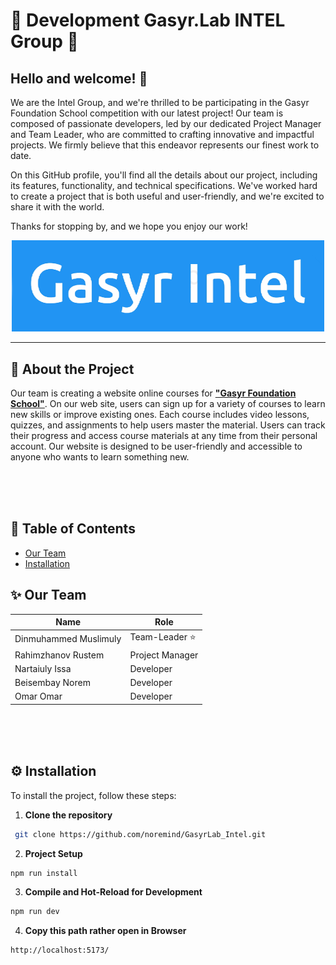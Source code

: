 
# 🌟 Development Gasyr.Lab INTEL Group 🌟



## Hello and welcome! :wave:




We are the Intel Group, and we're thrilled to be participating in the Gasyr Foundation School competition with our latest project! Our team is composed of passionate developers, led by our dedicated Project Manager and Team Leader, who are committed to crafting innovative and impactful projects. We firmly believe that this endeavor represents our finest work to date.

On this GitHub profile, you'll find all the details about our project, including its features, functionality, and technical specifications. We've worked hard to create a project that is both useful and user-friendly, and we're excited to share it with the world.

Thanks for stopping by, and we hope you enjoy our work!





<p align="center">
	<img src="markdown-img/logo.png" width="500px">
</p>

---




## 🚀 About the Project

Our team is creating a website online courses for __<u>"Gasyr Foundation School"</u>__. On our web site, users can sign up for a variety of courses to learn new skills or improve existing ones. Each course includes video lessons, quizzes, and assignments to help users master the material. Users can track their progress and access course materials at any time from their personal account. Our website is designed to be user-friendly and accessible to anyone who wants to learn something new.



<br>
<br>
<br>

## 📝 Table of Contents

- [Our Team](#sparkles-our-team)
- [Installation](#gear-installation)

## :sparkles: Our Team




| Name             | Role            |
| ---------------- | -------------- |
| Dinmuhammed Muslimuly | Team-Leader :star:  |
| Rahimzhanov Rustem   | Project Manager      |
| Nartaiuly Issa    | Developer      |
| Beisembay Norem | Developer      |
| Omar Omar        | Developer      |

</div>




<br>
<br>
<br>

## :gear: Installation

To install the project, follow these steps:

1. __Clone the repository__

```sh
 git clone https://github.com/noremind/GasyrLab_Intel.git
```

2. __Project Setup__

```sh
npm run install
```


3. __Compile and Hot-Reload for Development__

```sh
npm run dev
```


4. __Copy this path rather open in Browser__
```sh
http://localhost:5173/
```





